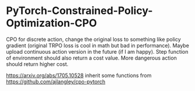# PyTorch-Constrained-Policy-Optimization-CPO

CPO for discrete action, change the original loss to something like policy gradient (original TRPO loss is cool in math but bad in performance). Maybe upload continuous action version in the future (if I am happy). Step function of environment should also return a cost value. More dangerous action should return higher cost.

https://arxiv.org/abs/1705.10528
inherit some functions from https://github.com/ajlangley/cpo-pytorch
